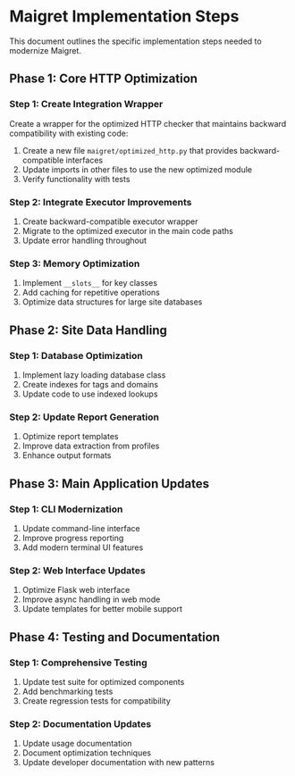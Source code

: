 # Maigret Implementation Steps

This document outlines the specific implementation steps needed to modernize Maigret.

## Phase 1: Core HTTP Optimization

### Step 1: Create Integration Wrapper

Create a wrapper for the optimized HTTP checker that maintains backward compatibility with existing code:

1. Create a new file `maigret/optimized_http.py` that provides backward-compatible interfaces
2. Update imports in other files to use the new optimized module
3. Verify functionality with tests

### Step 2: Integrate Executor Improvements

1. Create backward-compatible executor wrapper
2. Migrate to the optimized executor in the main code paths
3. Update error handling throughout

### Step 3: Memory Optimization

1. Implement `__slots__` for key classes
2. Add caching for repetitive operations
3. Optimize data structures for large site databases

## Phase 2: Site Data Handling

### Step 1: Database Optimization

1. Implement lazy loading database class
2. Create indexes for tags and domains
3. Update code to use indexed lookups

### Step 2: Update Report Generation

1. Optimize report templates
2. Improve data extraction from profiles
3. Enhance output formats

## Phase 3: Main Application Updates

### Step 1: CLI Modernization

1. Update command-line interface
2. Improve progress reporting
3. Add modern terminal UI features

### Step 2: Web Interface Updates

1. Optimize Flask web interface
2. Improve async handling in web mode
3. Update templates for better mobile support

## Phase 4: Testing and Documentation

### Step 1: Comprehensive Testing

1. Update test suite for optimized components
2. Add benchmarking tests
3. Create regression tests for compatibility

### Step 2: Documentation Updates

1. Update usage documentation
2. Document optimization techniques
3. Update developer documentation with new patterns